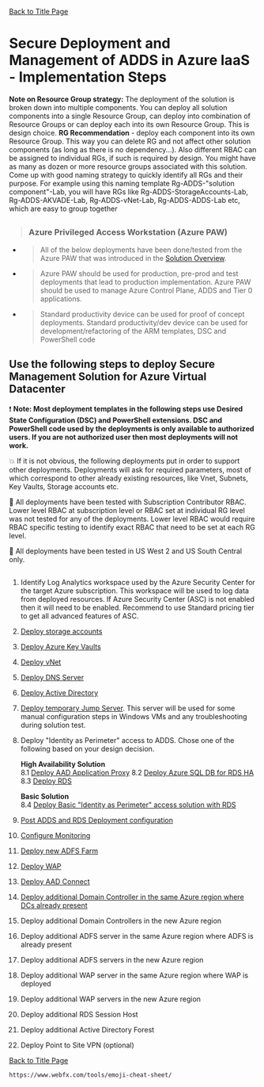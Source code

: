 [Back to Title Page](README.md)

# Secure Deployment and Management of ADDS in Azure IaaS - Implementation Steps

**Note on Resource Group strategy:** The deployment of the solution is broken down 
into multiple components. You can deploy all solution components into a single Resource Group, 
can deploy into combination of Resource Groups or can deploy each into its 
own Resource Group. This is design choice. **RG Recommendation** - deploy each component into its own Resource Group. This way you 
can delete RG and not affect other solution components (as long as there is no 
dependency...). Also different RBAC can be assigned to individual RGs, if such is 
required by design. You might have as many as dozen or more resource groups associated with this solution. 
Come up with good naming strategy to quickly identify all RGs and their purpose. For example using this naming 
template Rg-ADDS-"solution component"-Lab, you will have RGs like 
Rg-ADDS-StorageAccounts-Lab, Rg-ADDS-AKVADE-Lab, Rg-ADDS-vNet-Lab, Rg-ADDS-ADDS-Lab etc, which are easy to group together

##
> ### **Azure Privileged Access Workstation (Azure PAW)**
- > All of the below deployments have been done/tested from the Azure PAW that was introduced in the [Solution Overview](SolutionOverview.md). 
- > Azure PAW should be used for production, pre-prod and test deployments that lead to production implementation. Azure PAW should be used to manage Azure Control Plane, ADDS and Tier 0 applications.
- > Standard productivity device can be used for proof of concept deployments.
  > Standard productivity/dev device can be used for development/refactoring of the ARM templates, DSC and PowerShell code
## 

## Use the following steps to deploy Secure Management Solution for Azure Virtual Datacenter

:heavy_exclamation_mark: **Note: Most deployment templates in the following steps use Desired State Configuration (DSC) and PowerShell extensions. 
DSC and PowerShell code used by the deployments is only available to authorized users. 
If you are not authorized user then most deployments will not work.**

:boom: If it is not obvious, the following deployments put in order to support other deployments. Deployments will ask for required parameters,
most of which correspond to other already existing resources, like Vnet, Subnets, Key Vaults, Storage accounts etc. 

:mega: All deployments have been tested with Subscription Contributor RBAC. Lower level RBAC at subscription level or RBAC set 
at individual RG level was not tested for any of the deployments. Lower level RBAC would require RBAC specific testing to identify exact RBAC 
that need to be set at each RG level.

:mega: All deployments have been tested in US West 2 and US South Central only.

##
1. Identify Log Analytics workspace used by the Azure Security Center for the target Azure subscription. 
    This workspace will be used to log data from deployed resources. If Azure Security Center (ASC) is not enabled then it will need to be enabled. 
Recommend to use Standard pricing tier to get all advanced features of ASC.
2. [Deploy storage accounts](DeployStorageAccounts.md)
3. [Deploy Azure Key Vaults](DeployAzureKeyVaults.md)
4. [Deploy vNet](DeployvNet.md)
5. [Deploy DNS Server](DeployDNSServer.md)
6. [Deploy Active Directory](DeployADDS.md)
7. [Deploy temporary Jump Server](DeployJumpServer.md). This server will be used for some manual configuration steps in Windows VMs and any troubleshooting during solution test.
8. Deploy "Identity as Perimeter" access to ADDS. Chose one of the following based on your design decision. 
    
    **High Availability Solution**   
    8.1 [Deploy AAD Application Proxy](DeployAADApProxy.md)
    8.2 [Deploy Azure SQL DB for RDS HA](DeployAzureSQL.md)     
    8.3 [Deploy RDS](DeployRDS.md) 

    **Basic Solution**  
    8.4 [Deploy Basic "Identity as Perimeter" access solution with RDS](DeployBasicRDS.md)
11. [Post ADDS and RDS Deployment configuration](PostADDSConfig.md)
12. [Configure Monitoring](ConfigureMonitoring.md)
12. [Deploy new ADFS Farm](DeployADFS.md)
13. [Deploy WAP](DeployADFSProxy.md)
14. [Deploy AAD Connect](DeployAADConnect.md) 
15. [Deploy additional Domain Controller in the same Azure region where DCs already present](DeployDCsameRegion)
16. Deploy additional Domain Controllers in the new Azure region
17. Deploy additional ADFS server in the same Azure region where ADFS is already present
18. Deploy additional ADFS servers in the new Azure region
18. Deploy additional WAP server in the same Azure region where WAP is deployed
19. Deploy additional WAP servers in the new Azure region
17. Deploy additional RDS Session Host 
18. Deploy additional Active Directory Forest
21. Deploy Point to Site VPN (optional)


[Back to Title Page](README.md)



	https://www.webfx.com/tools/emoji-cheat-sheet/



